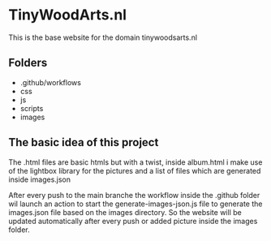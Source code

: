 # TinyWoodArts.nl
This is the base website for the domain tinywoodsarts.nl

## Folders
- .github/workflows
- css
- js
- scripts
- images

## The basic idea of this project
The .html files are basic htmls but with a twist, inside album.html i make use of the lightbox library for the pictures and a list of files which are generated inside images.json

After every push to the main branche the workflow inside the .github folder wil launch an action to start the generate-images-json.js file to generate the images.json file based on the images directory. 
So the website will be updated automatically after every push or added picture inside the images folder. 
